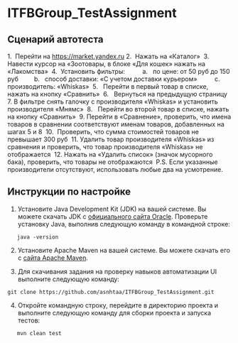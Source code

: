 # ITFBGroup_TestAssignment

## Сценарий автотеста 
1.  Перейти на https://market.yandex.ru
2.  Нажать на «Каталог» 
3.  Навести курсор на «Зоотовары, в блоке «Для кошек» нажать на «Лакомства» 
4.  Установить фильтры:  
       a.   по цене: от 50 руб до 150 руб 
       b.   способ доставки: «С учетом доставки курьером»  
       c.   производитель: «Whiskas» 
5.   Перейти в первый товар в списке, нажать на кнопку «Сравнить» 
6.   Вернуться на предыдущую страницу 
7. В фильтре снять галочку с производителя «Whiskas» и установить
производителя «Мнямс» 
8.   Перейти во второй товар в списке, нажать на кнопку «Сравнить» 
9. Перейти в «Сравнение», проверить, что имена товаров в сравнении
соответствуют именам товаров, добавленных на шагах 5 и 8 
10.  Проверить, что сумма стоимостей товаров не превышает 300 руб 
11. Удалить товар производителя «Whiskas» из сравнения и проверить, что
товар производителя «Whiskas» не отображается 
12. Нажать на «Удалить список» (значок мусорного бака), проверить, что
товары не отображаются 
P.S. Если указанные производители отсутствуют, использовать любые два на
усмотрение.


## Инструкции по настройке

1) Установите Java Development Kit (JDK) на вашей системе. Вы можете скачать JDK с [официального сайта Oracle](https://www.oracle.com/). Проверьте установку Java, выполнив следующую команду в командной строке:

```
   java -version
```

2) Установите Apache Maven на вашей системе. Вы можете скачать его с [сайта Apache Maven](https://maven.apache.org/).

3) Для скачивания задания на проверку навыков автоматизации UI выполните следующую команду:


```
git clone https://github.com/asnhtaa/ITFBGroup_TestAssignment.git
```

4) Откройте командную строку, перейдите в директорию проекта и выполните следующую команду для сборки проекта и запуска тестов:

```
   mvn clean test
```

